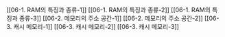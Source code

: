 [[06-1. RAM의 특징과 종류-1]]
[[06-1. RAM의 특징과 종류-2]]
[[06-1. RAM의 특징과 종류-3]]
[[06-2. 메모리의 주소 공간-1]]
[[06-2. 메모리의 주소 공간-2]]
[[06-3. 캐시 메모리-1]]
[[06-3. 캐시 메모리-2]]
[[06-3. 캐시 메모리-3]]